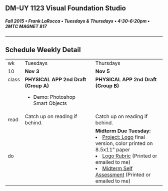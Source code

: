## DM-UY 1123 Visual Foundation Studio
##### Fall 2015 • Frank LaRocca • Tuesdays & Thursdays • 4:30-6:20pm • 2MTC MAGNET 817 
---
## Schedule Weekly Detail

<table>
<tr>
<td>wk</td>
<td>Tuesdays</td>
<td>Thursdays</td>
</tr>
<tr>
  <td valign="top">10</td>
  <td valign="top" width="48%"><strong>Nov 3</strong></td>
  <td valign="top" width="48%"><strong>Nov 5</strong></td>
</tr>

<!-- class -->
<tr>
<td valign="top">class</td>
<td valign="top">
  <strong>PHYSICAL APP 2nd Draft (Group A)</strong><br>
  <ul>
    <li>Demo: Photoshop Smart Objects</li>
  </ul>
</td>
<td valign="top">
  <strong>PHYSICAL APP 2nd Draft (Group B)</strong><br>
</td>

</tr>

<!-- reading -->
<tr>
  <td>read</td>
  <td valign="top">Catch up on reading if behind.</ul>
  
  </td>
  <td valign="top">Catch up on reading if behind.</td>
</tr>

<!-- do -->
<tr>
  <td>do</td>
  <td valign="top">
  </td>
  <td valign="top" >
  <strong>Midterm Due Tuesday:</strong>
    <li><a href="../projects/project_logo.md">Project: Logo</a> final version, color printed on 8.5x11" paper</li>
    <li><a href="https://github.com/IDMNYU/DM1123-VFS-FA15-FL/blob/master/assets/vfs_logo_rubric.pdf?raw=true">Logo Rubric</a> (Printed or emailed to me)</li>
    <li><a href="../projects/project_logo_assessment.md">Midterm Self Assessment</a> (Printed or emailed to me)
    </li>
  </td>
</tr>
</table>









